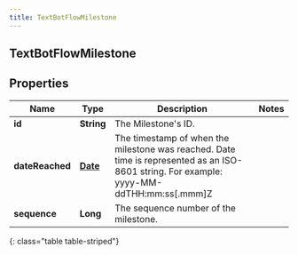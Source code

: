 ```yaml
---
title: TextBotFlowMilestone
---
```


## TextBotFlowMilestone

## Properties

| Name            | Type                                     | Description                                                                                                                              | Notes |
| --------------- | ---------------------------------------- | ---------------------------------------------------------------------------------------------------------------------------------------- | ----- |
| **id**          | <!----><!---->**String**<!---->          | The Milestone&#39;s ID.                                                                                                                  |       |
| **dateReached** | <!----><!---->[**Date**](Date.md)<!----> | The timestamp of when the milestone was reached. Date time is represented as an ISO-8601 string. For example: yyyy-MM-ddTHH:mm:ss[.mmm]Z |       |
| **sequence**    | <!----><!---->**Long**<!---->            | The sequence number of the milestone.                                                                                                    |       |

{: class="table table-striped"}
